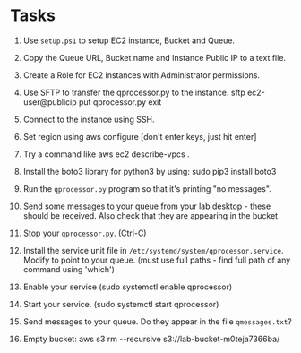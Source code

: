 # Tasks

1. Use `setup.ps1` to setup EC2 instance, Bucket and Queue.

2. Copy the Queue URL, Bucket name and Instance Public IP to a text file.

3. Create a Role for EC2 instances with Administrator permissions. 

4. Use SFTP to transfer the qprocessor.py to the instance.
   sftp ec2-user@publicip
   put qprocessor.py
   exit

5. Connect to the instance using SSH. 

6. Set region using aws configure [don't enter keys, just hit enter]

7. Try a command like aws ec2 describe-vpcs .

8. Install the boto3 library for python3 by using:
	sudo pip3 install boto3 

6. Run the `qprocessor.py` program so that it's printing "no messages".

7. Send some messages to your queue from your lab desktop - these should be received.
   Also check that they are appearing in the bucket.

8. Stop your `qprocessor.py`. (Ctrl-C)

9. Install the service unit file in `/etc/systemd/system/qprocessor.service`.
	Modify to point to your queue.
	(must use full paths - find full path of any command using 'which')

10. Enable your service (sudo systemctl enable qprocessor)

11. Start your service. (sudo systemctl start qprocessor)

12. Send messages to your queue. Do they appear in the file `qmessages.txt`?

13. Empty bucket:
	aws s3 rm --recursive s3://lab-bucket-m0teja7366ba/